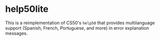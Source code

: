 # help50lite

This is a reimplementation of CS50's `help50` that provides multilanguage support (Spanish, French, Portuguese, and more) in error explanation messages.
